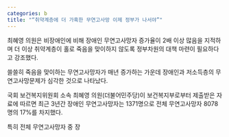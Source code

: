 ```yaml
---
categories: b
title: "“취약계층에 더 가혹한 무연고사망 이제 정부가 나서야”"
---
```

최혜영 의원은&nbsp;비장애인에 비해 장애인 무연고사망자 증가율이 2배 이상 많음을 지적하며 더 이상 취약계층이 홀로 죽음을 맞이하지 않도록 정부차원의 대책 마련이 필요하다고 강조했다.



쓸쓸히 죽음을 맞이하는 무연고사망자가 매년 증가하는 가운데 장애인과 저소득층의 무연고사망문제가 심각한 것으로 나타났다.

국회 보건복지위원회 소속 최혜영 의원(더불어민주당)이 보건복지부로부터 제출받은 자료에 따르면 최근 3년간 장애인 무연고사망자는 1371명으로 전체 무연고사망자 8078명의 17%를 차지했다.

특히 전체 무연고사망자 중 장